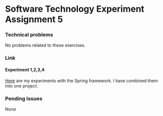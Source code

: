 # Software Technology Experiment Assignment 5

### Technical problems

No problems related to these exercises.

### Link

#### Experiment 1,2,3,4

[Here](https://github.com/oddhus/DAT250-Experiment5-Spring) are my experiments with the Spring framework. I have combined them into one project.

### Pending Issues

None
